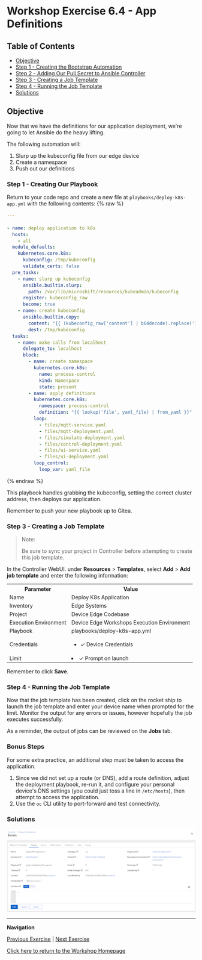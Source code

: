 # Workshop Exercise 6.4 - App Definitions

## Table of Contents

* [Objective](#objective)
* [Step 1 - Creating the Bootstrap Automation](#step-1---crafting-our-kubernetes-yaml)
* [Step 2 - Adding Our Pull Secret to Ansible Controller](#step-2---adding-our-pull-secret-to-ansible-controller)
* [Step 3 - Creating a Job Template](#step-3---creating-a-job-template)
* [Step 4 - Running the Job Template](#step-4---running-the-job-template)
* [Solutions](#solutions)

## Objective

Now that we have the definitions for our application deployment, we're going to let Ansible do the heavy lifting.

The following automation will:
1. Slurp up the kubeconfig file from our edge device
2. Create a namespace
3. Push out our definitions

### Step 1 - Creating Our Playbook

Return to your code repo and create a new file at `playbooks/deploy-k8s-app.yml` with the following contents:
{% raw %}
```yaml
---

- name: deploy application to k8s
  hosts:
    - all
  module_defaults:
    kubernetes.core.k8s:
      kubeconfig: /tmp/kubeconfig
      validate_certs: false
  pre_tasks:
    - name: slurp up kubeconfig
      ansible.builtin.slurp:
        path: /var/lib/microshift/resources/kubeadmin/kubeconfig
      register: kubeconfig_raw
      become: true
    - name: create kubeconfig
      ansible.builtin.copy:
        content: "{{ (kubeconfig_raw['content'] | b64decode).replace('127.0.0.1', ansible_host) }}"
        dest: /tmp/kubeconfig
  tasks:
    - name: make calls from localhost
      delegate_to: localhost
      block:
        - name: create namespace
          kubernetes.core.k8s:
            name: process-control
            kind: Namespace
            state: present
        - name: apply definitions
          kubernetes.core.k8s:
            namespace: process-control
            definition: "{{ lookup('file', yaml_file) | from_yaml }}"
          loop:
            - files/mqtt-service.yaml
            - files/mqtt-deployment.yaml
            - files/simulate-deployment.yaml
            - files/control-deployment.yaml
            - files/ui-service.yaml
            - files/ui-deployment.yaml
          loop_control:
            loop_var: yaml_file
```
{% endraw %}

This playbook handles grabbing the kubeconfig, setting the correct cluster address, then deploys our application.

Remember to push your new playbook up to Gitea.

### Step 3 - Creating a Job Template

> Note:
>
> Be sure to sync your project in Controller before attempting to create this job template.

In the Controller WebUI. under **Resources** > **Templates**, select **Add** > **Add job template** and enter the following information:

<table>
  <tr>
    <th>Parameter</th>
    <th>Value</th>
  </tr>
  <tr>
    <td>Name</td>
    <td>Deploy K8s Application</td>
  </tr>
  <tr>
    <td>Inventory</td>
    <td>Edge Systems</td>
  </tr>
  <tr>
    <td>Project</td>
    <td>Device Edge Codebase</td>
  </tr>
  <tr>
    <td>Execution Environment</td>
    <td>Device Edge Workshops Execution Environment</td>
  </tr>
  <tr>
    <td>Playbook</td>
    <td>playbooks/deploy-k8s-app.yml</td>
  </tr>
  <tr>
    <td>Credentials</td>
    <td><ul><li>✓ Device Credentials</li></ul></td>
  </tr>
  <tr>
    <td>Limit</td>
    <td><li>✓ Prompt on launch</li></td>
  </tr>
</table>

Remember to click **Save**.

### Step 4 - Running the Job Template

Now that the job template has been created, click on the rocket ship to launch the job template and enter your device name when prompted for the limit. Monitor the output for any errors or issues, however hopefully the job executes successfully.

As a reminder, the output of jobs can be reviewed on the **Jobs** tab.

### Bonus Steps

For some extra practice, an additional step must be taken to access the application.

1. Since we did not set up a route (or DNS), add a route definition, adjust the deployment playbook, re-run it, and configure your personal device's DNS settings (you could just toss a line in `/etc/hosts`), then attempt to access the application.
2. Use the `oc` CLI utility to port-forward and test connectivity.


### Solutions

![Deploy K8s Template](../images/deploy-k8s-app-template.png)

---
**Navigation**

[Previous Exercise](../0.1-upgrade-rhde) | [Next Exercise](../5.4-deploy-containerized-app)

[Click here to return to the Workshop Homepage](../README.md)